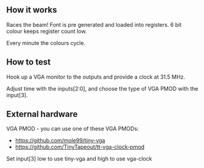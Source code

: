<!---

This file is used to generate your project datasheet. Please fill in the information below and delete any unused
sections.

You can also include images in this folder and reference them in the markdown. Each image must be less than
512 kb in size, and the combined size of all images must be less than 1 MB.
-->

## How it works

Races the beam! Font is pre generated and loaded into registers. 6 bit colour keeps register count low.

Every minute the colours cycle.

## How to test

Hook up a VGA monitor to the outputs and provide a clock at 31.5 MHz. 

Adjust time with the inputs[2:0], and choose the type of VGA PMOD with the input[3].

## External hardware

VGA PMOD - you can use one of these VGA PMODs:

* https://github.com/mole99/tiny-vga
* https://github.com/TinyTapeout/tt-vga-clock-pmod

Set input[3] low to use tiny-vga and high to use vga-clock
